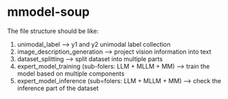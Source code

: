 # mmodel-soup

The file structure should be like:

1. unimodal_label --> y1 and y2 unimodal label collection
2. image_description_generation --> project vision information into text
3. dataset_splitting --> split dataset into multiple parts
4. expert_model_training (sub-folers: LLM + MLLM + MM) --> train the model based on multiple components
5. expert_model_inference (sub=folers: LLM + MLLM + MM) --> check the inference part of the dataset
